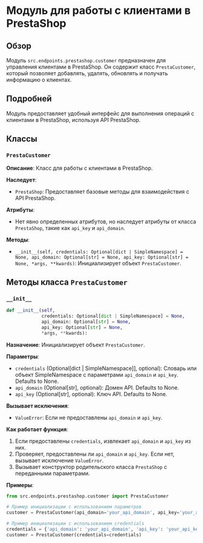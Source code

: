 # Модуль для работы с клиентами в PrestaShop

## Обзор

Модуль `src.endpoints.prestashop.customer` предназначен для управления клиентами в PrestaShop. Он содержит класс `PrestaCustomer`, который позволяет добавлять, удалять, обновлять и получать информацию о клиентах.

## Подробней

Модуль предоставляет удобный интерфейс для выполнения операций с клиентами в PrestaShop, используя API PrestaShop.

## Классы

### `PrestaCustomer`

**Описание**: Класс для работы с клиентами в PrestaShop.

**Наследует**:

*   `PrestaShop`: Предоставляет базовые методы для взаимодействия с API PrestaShop.

**Атрибуты**:

*   Нет явно определенных атрибутов, но наследует атрибуты от класса `PrestaShop`, такие как `api_key` и `api_domain`.

**Методы**:

*   `__init__(self, credentials: Optional[dict | SimpleNamespace] = None, api_domain: Optional[str] = None, api_key: Optional[str] = None, *args, **kwards)`: Инициализирует объект `PrestaCustomer`.

## Методы класса `PrestaCustomer`

### `__init__`

```python
def __init__(self, 
             credentials: Optional[dict | SimpleNamespace] = None, 
             api_domain: Optional[str] = None, 
             api_key: Optional[str] = None, 
             *args, **kwards):
```

**Назначение**: Инициализирует объект `PrestaCustomer`.

**Параметры**:

*   `credentials` (Optional[dict | SimpleNamespace]], optional): Словарь или объект SimpleNamespace с параметрами `api_domain` и `api_key`. Defaults to None.
*   `api_domain` (Optional[str], optional): Домен API. Defaults to None.
*   `api_key` (Optional[str], optional): Ключ API. Defaults to None.

**Вызывает исключения**:

*   `ValueError`: Если не предоставлены `api_domain` и `api_key`.

**Как работает функция**:

1.  Если предоставлены `credentials`, извлекает `api_domain` и `api_key` из них.
2.  Проверяет, предоставлены ли `api_domain` и `api_key`. Если нет, вызывает исключение `ValueError`.
3.  Вызывает конструктор родительского класса `PrestaShop` с переданными параметрами.

**Примеры**:

```python
from src.endpoints.prestashop.customer import PrestaCustomer

# Пример инициализации с использованием параметров
customer = PrestaCustomer(api_domain='your_api_domain', api_key='your_api_key')

# Пример инициализации с использованием credentials
credentials = {'api_domain': 'your_api_domain', 'api_key': 'your_api_key'}
customer = PrestaCustomer(credentials=credentials)